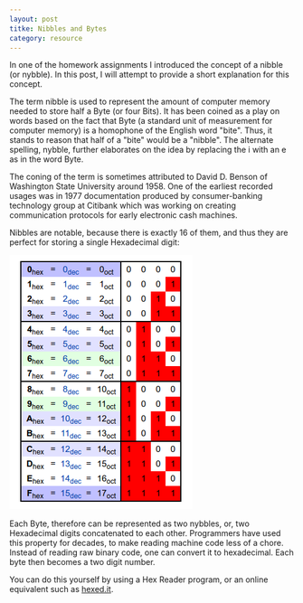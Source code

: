 ```yaml
---
layout: post
titke: Nibbles and Bytes
category: resource
---
```


In one of the homework assignments I introduced the concept of a nibble (or nybble). In this post, I will attempt to provide a short explanation for this concept.

The term nibble is used to represent the amount of computer memory needed to store half a Byte (or four Bits). It has been coined as a play on words based on the fact that Byte (a standard unit of measurement for computer memory) is a homophone of the English word "bite". Thus, it stands to reason that half of a "bite" would be a "nibble". The alternate spelling, nybble, further elaborates on the idea by replacing the i with an e as in the word Byte.

The coning of the term is sometimes attributed to David D. Benson of Washington State University around 1958. One of the earliest recorded usages was in 1977 documentation produced by consumer-banking technology group at Citibank which was working on creating communication protocols for early electronic cash machines.

Nibbles are notable, because there is exactly 16 of them, and thus they are perfect for storing a single Hexadecimal digit:

![](/img/nibble.png)

Each Byte, therefore can be represented as two nybbles, or, two Hexadecimal digits concatenated to each other. Programmers have used this property for decades, to make reading machine code less of a chore. Instead of reading raw binary code, one can convert it to hexadecimal. Each byte then becomes a two digit number.

You can do this yourself by using a Hex Reader program, or an online equivalent such as [hexed.it](https://hexed.it/).

